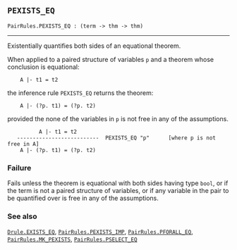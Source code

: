 ## `PEXISTS_EQ`

``` hol4
PairRules.PEXISTS_EQ : (term -> thm -> thm)
```

------------------------------------------------------------------------

Existentially quantifies both sides of an equational theorem.

When applied to a paired structure of variables `p` and a theorem whose
conclusion is equational:

``` hol4
    A |- t1 = t2
```

the inference rule `PEXISTS_EQ` returns the theorem:

``` hol4
    A |- (?p. t1) = (?p. t2)
```

provided the none of the variables in `p` is not free in any of the
assumptions.

``` hol4
          A |- t1 = t2
   --------------------------  PEXISTS_EQ "p"      [where p is not free in A]
    A |- (?p. t1) = (?p. t2)
```

### Failure

Fails unless the theorem is equational with both sides having type
`bool`, or if the term is not a paired structure of variables, or if any
variable in the pair to be quantified over is free in any of the
assumptions.

### See also

[`Drule.EXISTS_EQ`](#Drule.EXISTS_EQ),
[`PairRules.PEXISTS_IMP`](#PairRules.PEXISTS_IMP),
[`PairRules.PFORALL_EQ`](#PairRules.PFORALL_EQ),
[`PairRules.MK_PEXISTS`](#PairRules.MK_PEXISTS),
[`PairRules.PSELECT_EQ`](#PairRules.PSELECT_EQ)
